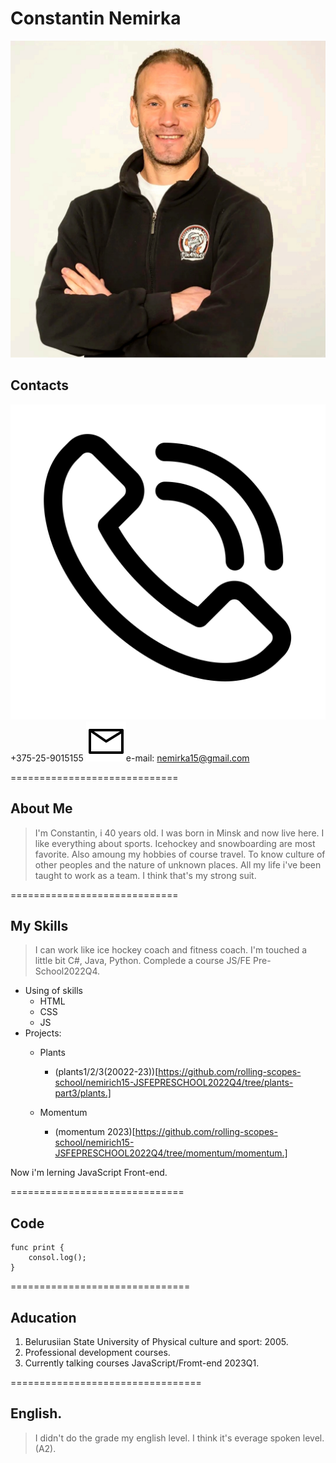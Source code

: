 # Constantin Nemirka
![me](assets/I.jpg "my fhoto")

## Contacts

![phone](assets/phone.svg "phone svg")+375-25-9015155
![email](assets/mail.svg "e-mail svg")e-mail: nemirka15@gmail.com

=============================
## About Me

>I'm Constantin, i 40 years old. I was born in Minsk and now live here.
I like everything about sports. Icehockey and snowboarding are most favorite.
Also amoung my hobbies of course travel. To know culture of other peoples and the nature of unknown places. 
All my life i've been taught to work as a team. I think that's my strong suit.

=============================

## My Skills

>I can work like ice hockey coach
and fitness coach. 
I'm touched a little bit C#, Java, Python.
Complede a course JS/FE Pre-School2022Q4.
* Using of skills
    + HTML
    + CSS
    + JS 
* Projects:
    + Plants
        - (plants1/2/3(20022-23))[https://github.com/rolling-scopes-school/nemirich15-JSFEPRESCHOOL2022Q4/tree/plants-part3/plants.]
       
    + Momentum
        - (momentum 2023)[https://github.com/rolling-scopes-school/nemirich15-JSFEPRESCHOOL2022Q4/tree/momentum/momentum.]
       

Now i'm lerning JavaScript Front-end.

==============================

## Code

```
func print {
    consol.log();
}
```

===============================

## Aducation

1. Belurusiian State University of Physical culture and sport: 2005.
2. Professional development courses.
3. Currently talking courses JavaScript/Fromt-end 2023Q1.

=================================
## English.

>I didn't do the grade my english level.
I think it's everage spoken level.
(A2).



[def]: "phone"